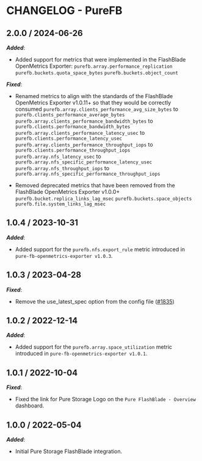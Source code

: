 # CHANGELOG - PureFB

## 2.0.0 / 2024-06-26

***Added***: 

* Added support for metrics that were implemented in the FlashBlade OpenMetrics Exporter:
`purefb.array.performance_replication`
`purefb.buckets.quota_space_bytes`
`purefb.buckets.object_count`

***Fixed***:

* Renamed metrics to align with the standards of the FlashBlade OpenMetrics Exporter v1.0.11+ so that they would be correctly consumed
`purefb.array.clients_performance_avg_size_bytes` to `purefb.clients_performance_average_bytes`
`purefb.array.clients_performance_bandwidth_bytes` to `purefb.clients.performance_bandwidth_bytes`
`purefb.array.clients_performance_latency_usec` to `purefb.clients.performance_latency_usec`
`purefb.array.clients_performance_throughput_iops` to `purefb.clients.performance_throughput_iops`
`purefb.array.nfs_latency_usec` to `purefb.array.nfs_specific_performance_latency_usec`
`purefb.array.nfs_throughput_iops` to `purefb.array.nfs_specific_performance_throughput_iops`

* Removed deprecated metrics that have been removed from the FlashBlade OpenMetrics Exporter v1.0.0+
`purefb.bucket.replica_links_lag_msec` 
`purefb.buckets.space_objects`
`purefb.file.system_links_lag_msec`

## 1.0.4 / 2023-10-31

***Added***:

* Added support for the `purefb.nfs.export_rule` metric introduced in `pure-fb-openmetrics-exporter v1.0.3`.

## 1.0.3 / 2023-04-28

***Fixed***:

* Remove the use_latest_spec option from the config file ([#1835](https://github.com/DataDog/integrations-extras/pull/1835))

## 1.0.2 / 2022-12-14

***Added***:

* Added support for the `purefb.array.space_utilization` metric introduced in `pure-fb-openmetrics-exporter v1.0.1`.

## 1.0.1 / 2022-10-04

***Fixed***:

* Fixed the link for Pure Storage Logo on the `Pure FlashBlade - Overview` dashboard.

## 1.0.0 / 2022-05-04

***Added***:

* Initial Pure Storage FlashBlade integration.
